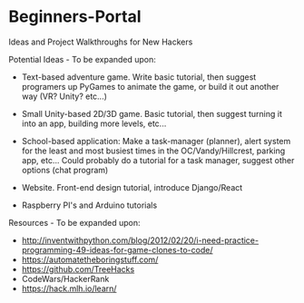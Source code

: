 # Beginners-Portal
Ideas and Project Walkthroughs for New Hackers

Potential Ideas - To be expanded upon:
  - Text-based adventure game. Write basic tutorial, then suggest programers up PyGames to animate the game, or build it out another way (VR? Unity? etc...)
  
  - Small Unity-based 2D/3D game. Basic tutorial, then suggest turning it into an app, building more levels, etc...
  
  - School-based application: Make a task-manager (planner), alert system for the least and most busiest times in the OC/Vandy/Hillcrest, parking app, etc... Could probably do a tutorial for a task manager, suggest other options (chat program)
  
  - Website. Front-end design tutorial, introduce Django/React
  
  - Raspberry PI's and Arduino tutorials
  
Resources - To be expanded upon:
  - http://inventwithpython.com/blog/2012/02/20/i-need-practice-programming-49-ideas-for-game-clones-to-code/
  - https://automatetheboringstuff.com/
  - https://github.com/TreeHacks
  - CodeWars/HackerRank
  - https://hack.mlh.io/learn/
